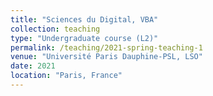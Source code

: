 ```yaml
---
title: "Sciences du Digital, VBA"
collection: teaching
type: "Undergraduate course (L2)"
permalink: /teaching/2021-spring-teaching-1
venue: "Université Paris Dauphine-PSL, LSO"
date: 2021
location: "Paris, France"
---
```


